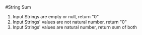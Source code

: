 #String Sum

1. Input Strings are empty or null, return "0"  
2. Input Strings' values are not natural number, return "0"
3. Input Strings' values are natural number, return sum of both